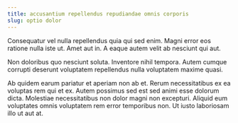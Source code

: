 ```yaml
---
title: accusantium repellendus repudiandae omnis corporis
slug: optio dolor
---
```


Consequatur vel nulla repellendus quia qui sed enim. Magni error eos ratione nulla iste ut. Amet aut in. A eaque autem velit ab nesciunt qui aut.

Non doloribus quo nesciunt soluta. Inventore nihil tempora. Autem cumque corrupti deserunt voluptatem repellendus nulla voluptatem maxime quasi.

Ab quidem earum pariatur et aperiam non ab et. Rerum necessitatibus ex ea voluptas rem qui et ex. Autem possimus sed est sed animi esse dolorum dicta. Molestiae necessitatibus non dolor magni non excepturi. Aliquid eum voluptates omnis voluptatem rem error temporibus non. Ut iusto laboriosam illo ut aut at.
